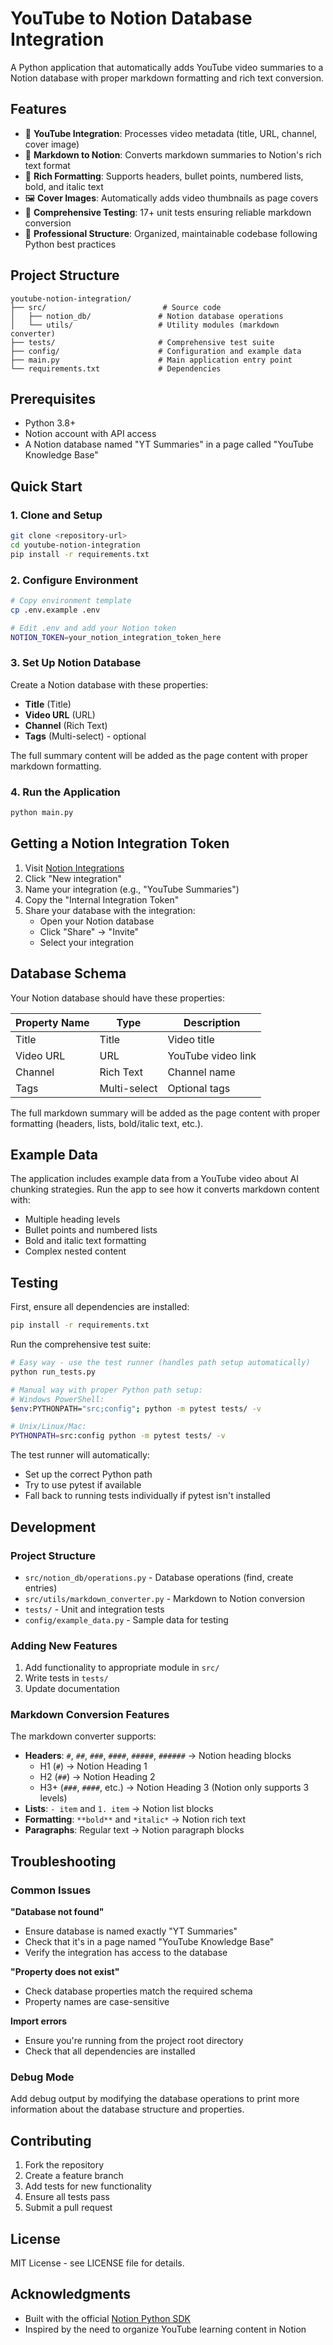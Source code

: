 # YouTube to Notion Database Integration

A Python application that automatically adds YouTube video summaries to a Notion database with proper markdown formatting and rich text conversion.

## Features

- 🎥 **YouTube Integration**: Processes video metadata (title, URL, channel, cover image)
- 📝 **Markdown to Notion**: Converts markdown summaries to Notion's rich text format
- 🎨 **Rich Formatting**: Supports headers, bullet points, numbered lists, bold, and italic text
- 🖼️ **Cover Images**: Automatically adds video thumbnails as page covers
- 🧪 **Comprehensive Testing**: 17+ unit tests ensuring reliable markdown conversion
- 📁 **Professional Structure**: Organized, maintainable codebase following Python best practices

## Project Structure

```
youtube-notion-integration/
├── src/                          # Source code
│   ├── notion_db/               # Notion database operations
│   └── utils/                   # Utility modules (markdown converter)
├── tests/                       # Comprehensive test suite
├── config/                      # Configuration and example data
├── main.py                      # Main application entry point
└── requirements.txt             # Dependencies
```

## Prerequisites

- Python 3.8+
- Notion account with API access
- A Notion database named "YT Summaries" in a page called "YouTube Knowledge Base"

## Quick Start

### 1. Clone and Setup

```bash
git clone <repository-url>
cd youtube-notion-integration
pip install -r requirements.txt
```

### 2. Configure Environment

```bash
# Copy environment template
cp .env.example .env

# Edit .env and add your Notion token
NOTION_TOKEN=your_notion_integration_token_here
```

### 3. Set Up Notion Database

Create a Notion database with these properties:
- **Title** (Title)
- **Video URL** (URL)
- **Channel** (Rich Text)
- **Tags** (Multi-select) - optional

The full summary content will be added as the page content with proper markdown formatting.

### 4. Run the Application

```bash
python main.py
```

## Getting a Notion Integration Token

1. Visit [Notion Integrations](https://www.notion.so/my-integrations)
2. Click "New integration"
3. Name your integration (e.g., "YouTube Summaries")
4. Copy the "Internal Integration Token"
5. Share your database with the integration:
   - Open your Notion database
   - Click "Share" → "Invite"
   - Select your integration

## Database Schema

Your Notion database should have these properties:

| Property Name | Type | Description |
|---------------|------|-------------|
| Title | Title | Video title |
| Video URL | URL | YouTube video link |
| Channel | Rich Text | Channel name |
| Tags | Multi-select | Optional tags |

The full markdown summary will be added as the page content with proper formatting (headers, lists, bold/italic text, etc.).

## Example Data

The application includes example data from a YouTube video about AI chunking strategies. Run the app to see how it converts markdown content with:

- Multiple heading levels
- Bullet points and numbered lists
- Bold and italic text formatting
- Complex nested content

## Testing

First, ensure all dependencies are installed:

```bash
pip install -r requirements.txt
```

Run the comprehensive test suite:

```bash
# Easy way - use the test runner (handles path setup automatically)
python run_tests.py

# Manual way with proper Python path setup:
# Windows PowerShell:
$env:PYTHONPATH="src;config"; python -m pytest tests/ -v

# Unix/Linux/Mac:
PYTHONPATH=src:config python -m pytest tests/ -v
```

The test runner will automatically:
- Set up the correct Python path
- Try to use pytest if available
- Fall back to running tests individually if pytest isn't installed

## Development

### Project Structure

- `src/notion_db/operations.py` - Database operations (find, create entries)
- `src/utils/markdown_converter.py` - Markdown to Notion conversion
- `tests/` - Unit and integration tests
- `config/example_data.py` - Sample data for testing

### Adding New Features

1. Add functionality to appropriate module in `src/`
2. Write tests in `tests/`
3. Update documentation

### Markdown Conversion Features

The markdown converter supports:

- **Headers**: `#`, `##`, `###`, `####`, `#####`, `######` → Notion heading blocks
  - H1 (`#`) → Notion Heading 1
  - H2 (`##`) → Notion Heading 2  
  - H3+ (`###`, `####`, etc.) → Notion Heading 3 (Notion only supports 3 levels)
- **Lists**: `- item` and `1. item` → Notion list blocks
- **Formatting**: `**bold**` and `*italic*` → Notion rich text
- **Paragraphs**: Regular text → Notion paragraph blocks

## Troubleshooting

### Common Issues

**"Database not found"**
- Ensure database is named exactly "YT Summaries"
- Check that it's in a page named "YouTube Knowledge Base"
- Verify the integration has access to the database

**"Property does not exist"**
- Check database properties match the required schema
- Property names are case-sensitive

**Import errors**
- Ensure you're running from the project root directory
- Check that all dependencies are installed

### Debug Mode

Add debug output by modifying the database operations to print more information about the database structure and properties.

## Contributing

1. Fork the repository
2. Create a feature branch
3. Add tests for new functionality
4. Ensure all tests pass
5. Submit a pull request

## License

MIT License - see LICENSE file for details.

## Acknowledgments

- Built with the official [Notion Python SDK](https://github.com/ramnes/notion-sdk-py)
- Inspired by the need to organize YouTube learning content in Notion